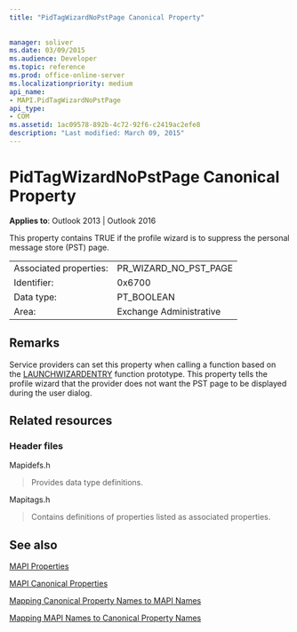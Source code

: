 ```yaml
---
title: "PidTagWizardNoPstPage Canonical Property"
 
 
manager: soliver
ms.date: 03/09/2015
ms.audience: Developer
ms.topic: reference
ms.prod: office-online-server
ms.localizationpriority: medium
api_name:
- MAPI.PidTagWizardNoPstPage
api_type:
- COM
ms.assetid: 1ac09578-892b-4c72-92f6-c2419ac2efe8
description: "Last modified: March 09, 2015"
---
```


# PidTagWizardNoPstPage Canonical Property

  
  
**Applies to**: Outlook 2013 | Outlook 2016 
  
This property contains TRUE if the profile wizard is to suppress the personal message store (PST) page.
  
|||
|:-----|:-----|
|Associated properties:  <br/> |PR_WIZARD_NO_PST_PAGE  <br/> |
|Identifier:  <br/> |0x6700  <br/> |
|Data type:  <br/> |PT_BOOLEAN  <br/> |
|Area:  <br/> |Exchange Administrative  <br/> |
   
## Remarks

Service providers can set this property when calling a function based on the [LAUNCHWIZARDENTRY](launchwizardentry.md) function prototype. This property tells the profile wizard that the provider does not want the PST page to be displayed during the user dialog. 
  
## Related resources

### Header files

Mapidefs.h
  
> Provides data type definitions.
    
Mapitags.h
  
> Contains definitions of properties listed as associated properties.
    
## See also



[MAPI Properties](mapi-properties.md)
  
[MAPI Canonical Properties](mapi-canonical-properties.md)
  
[Mapping Canonical Property Names to MAPI Names](mapping-canonical-property-names-to-mapi-names.md)
  
[Mapping MAPI Names to Canonical Property Names](mapping-mapi-names-to-canonical-property-names.md)

